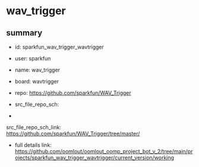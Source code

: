 # wav_trigger
 
## summary 
* id: sparkfun_wav_trigger_wavtrigger
* user: sparkfun
* name: wav_trigger
* board: wavtrigger
* repo: https://github.com/sparkfun/WAV_Trigger



* src_file_repo_sch: 
*
 src_file_repo_sch_link: https://github.com/sparkfun/WAV_Trigger/tree/master/
* full details link: https://github.com/oomlout/oomlout_oomp_project_bot_v_2/tree/main/projects/sparkfun_wav_trigger_wavtrigger/current_version/working  






